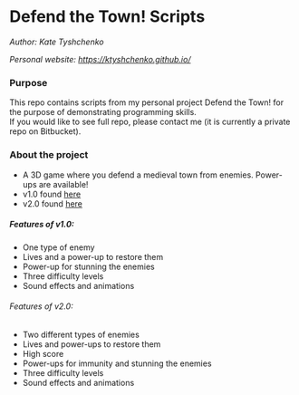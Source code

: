 # Defend the Town! Scripts
_Author: Kate Tyshchenko_  

_Personal website: https://ktyshchenko.github.io/_

### Purpose
This repo contains scripts from my personal project Defend the Town! for the purpose of demonstrating programming skills.  
If you would like to see full repo, please contact me (it is currently a private repo on Bitbucket).  

### About the project
- A 3D game where you defend a medieval town from enemies. Power-ups are available!
- v1.0 found [here](https://connect.unity.com/mg/other/defend-the-town)
- v2.0 found [here](https://connect.unity.com/mg/other/defend-the-town-v2-0) 

##### Features of v1.0:
- One type of enemy
- Lives and a power-up to restore them
- Power-up for stunning the enemies
- Three difficulty levels
- Sound effects and animations
###### Features of v2.0:
- Two different types of enemies
- Lives and power-ups to restore them
- High score
- Power-ups for immunity and stunning the enemies
- Three difficulty levels
- Sound effects and animations
